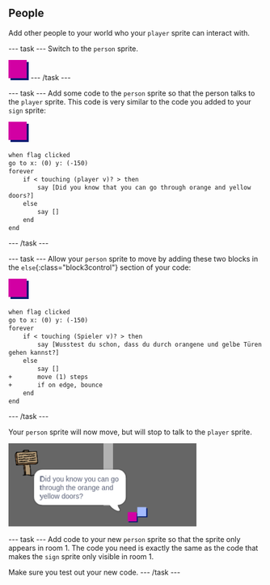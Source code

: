## People

Add other people to your world who your `player` sprite can interact with.

--- task ---
Switch to the `person` sprite.

![Person sprite](images/person.png)
--- /task ---

--- task ---
Add some code to the `person` sprite so that the person talks to the `player` sprite. This code is very similar to the code you added to your `sign` sprite:

![person](images/person.png)

```blocks3
when flag clicked
go to x: (0) y: (-150)
forever
	if < touching (player v)? > then
		say [Did you know that you can go through orange and yellow doors?]
	else
		say []
	end
end
```
--- /task ---

--- task ---
Allow your `person` sprite to move by adding these two blocks in the `else`{:class="block3control"} section of your code:

![person](images/person.png)

```blocks3
when flag clicked
go to x: (0) y: (-150)
forever
	if < touching (Spieler v)? > then
		say [Wusstest du schon, dass du durch orangene und gelbe Türen gehen kannst?]
	else
		say []
+		move (1) steps
+		if on edge, bounce
	end
end

```
--- /task ---

Your `person` sprite will now move, but will stop to talk to the `player` sprite.

![screenshot](images/world-person-test.png)

--- task ---
Add code to your new `person` sprite so that the sprite only appears in room 1. The code you need is exactly the same as the code that makes the `sign` sprite only visible in room 1.

Make sure you test out your new code. 
--- /task ---

